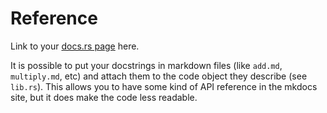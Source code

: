 # Reference 
Link to your [docs.rs page](https://docs.rs/packtrack) here.

It is possible to put your docstrings in markdown files (like `add.md`, `multiply.md`, etc) and attach them to the code object they describe (see `lib.rs`). This allows you to have some kind of API reference in the mkdocs site, but it does make the code less readable. 